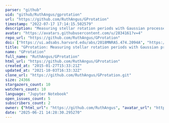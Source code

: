 ```yaml
---
parser: "github"
uid: "github/RuthAngus/gprotation"
url: "https://github.com/RuthAngus/GProtation"
timestamp: "2022-07-17 17:14:15.502579"
description: "Measuring stellar rotation periods with Gaussian processes"
avatar: "https://avatars.githubusercontent.com/u/2834161?v=4"
repo_url: "https://github.com/RuthAngus/GProtation"
doi: ["https://ui.adsabs.harvard.edu/abs/2018MNRAS.474.2094A", "https://ui.adsabs.harvard.edu/abs/2020ascl.soft07001A/abstract"]
title: "GProtation: Measuring stellar rotation periods with Gaussian processes"
name: "GProtation"
full_name: "RuthAngus/GProtation"
html_url: "https://github.com/RuthAngus/GProtation"
created_at: "2015-01-27T15:33:21Z"
updated_at: "2021-10-03T16:33:32Z"
clone_url: "https://github.com/RuthAngus/GProtation.git"
size: 24366
stargazers_count: 10
watchers_count: 10
language: "Jupyter Notebook"
open_issues_count: 5
subscribers_count: 2
owner: {"html_url": "https://github.com/RuthAngus", "avatar_url": "https://avatars.githubusercontent.com/u/2834161?v=4", "login": "RuthAngus", "type": "User"}
date: "2025-06-21 14:28:30.295270"
---
```

